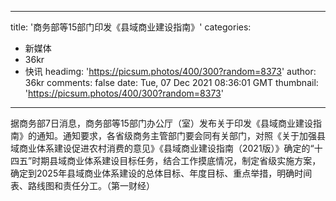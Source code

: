 
---
title: '商务部等15部门印发《县域商业建设指南》'
categories: 
 - 新媒体
 - 36kr
 - 快讯
headimg: 'https://picsum.photos/400/300?random=8373'
author: 36kr
comments: false
date: Tue, 07 Dec 2021 08:36:01 GMT
thumbnail: 'https://picsum.photos/400/300?random=8373'
---

<div>   
据商务部7日消息，商务部等15部门办公厅（室）发布关于印发《县域商业建设指南》的通知。通知要求，各省级商务主管部门要会同有关部门，对照《关于加强县域商业体系建设促进农村消费的意见》《县域商业建设指南（2021版）》确定的“十四五”时期县域商业体系建设目标任务，结合工作摸底情况，制定省级实施方案，确定到2025年县域商业体系建设的总体目标、年度目标、重点举措，明确时间表、路线图和责任分工。（第一财经）  
</div>
            